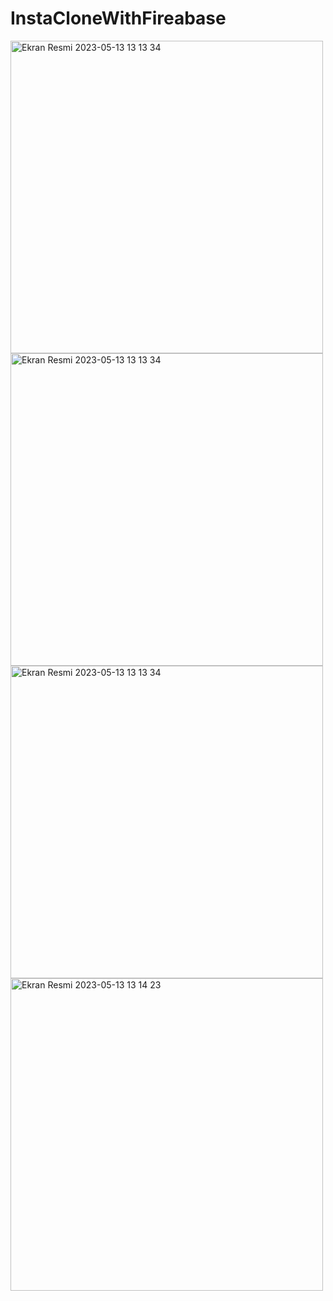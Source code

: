 # InstaCloneWithFireabase


<img width="500" alt="Ekran Resmi 2023-05-13 13 13 34" src="https://github.com/Eyupkosee/InstaCloneWithFireabase/assets/89103093/14bbe809-c150-42cf-8378-93fd575daa36">

<img width="500" alt="Ekran Resmi 2023-05-13 13 13 34" src="https://github.com/Eyupkosee/InstaCloneWithFireabase/assets/89103093/23ea6688-e409-4572-8637-fb431ce2ea2d">

<img width="500" alt="Ekran Resmi 2023-05-13 13 13 34" src="https://github.com/Eyupkosee/InstaCloneWithFireabase/assets/89103093/123630ae-0dca-4a84-b14f-cd70bfa26ae8">

<img width="500" alt="Ekran Resmi 2023-05-13 13 14 23" src="https://github.com/Eyupkosee/InstaCloneWithFireabase/assets/89103093/3e142706-111e-405b-953a-b9c25c57aa38">

